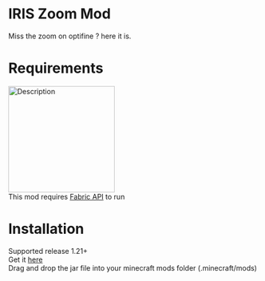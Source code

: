 # IRIS Zoom Mod
Miss the zoom on optifine ? here it is.

# Requirements
[<img src="https://i.imgur.com/OBp7tUT.png" alt="Description" width="213"/>](https://www.curseforge.com/minecraft/mc-mods/fabric-api)\
This mod requires [Fabric API](https://www.curseforge.com/minecraft/mc-mods/fabric-api) to run

# Installation
Supported release 1.21+\
Get it [here](https://github.com/Myrarc/IRIS-Zoom-Mod/releases/tag/stable)\
Drag and drop the jar file into your minecraft mods folder (.minecraft/mods)
